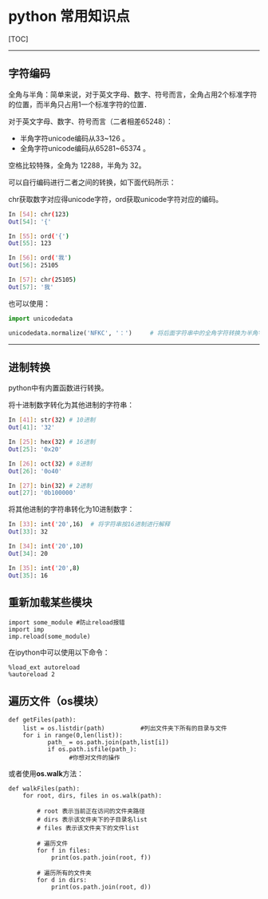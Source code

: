 # python 常用知识点

[TOC]

<!-- toc -->

---



## 字符编码

全角与半角：简单来说，对于英文字母、数字、符号而言，全角占用2个标准字符的位置，而半角只占用1一个标准字符的位置．

对于英文字母、数字、符号而言（二者相差65248）：

* 半角字符unicode编码从33~126 。
* 全角字符unicode编码从65281~65374 。

空格比较特殊，全角为 12288，半角为 32。

可以自行编码进行二者之间的转换，如下面代码所示：

chr获取数字对应得unicode字符，ord获取unicode字符对应的编码。

```sh
In [54]: chr(123)                                               
Out[54]: '{'

In [55]: ord('{')                                               
Out[55]: 123

In [56]: ord('我')                                              
Out[56]: 25105

In [57]: chr(25105)                                             
Out[57]: '我'
```



也可以使用：

```python
import unicodedata

unicodedata.normalize('NFKC', '：')     # 将后面字符串中的全角字符转换为半角字符
```

---

## 进制转换

python中有内置函数进行转换。

将十进制数字转化为其他进制的字符串：

```sh
In [41]: str(32) # 10进制                                
Out[41]: '32'

In [25]: hex(32) # 16进制                     
Out[25]: '0x20'

In [26]: oct(32) # 8进制       
Out[26]: '0o40'

In [27]: bin(32) # 2进制       
out[27]: '0b100000'
```



将其他进制的字符串转化为10进制数字：

```sh
In [33]: int('20',16)  # 将字符串按16进制进行解释
Out[33]: 32

In [34]: int('20',10) 
Out[34]: 20

In [35]: int('20',8) 
Out[35]: 16
```

## 重新加载某些模块

```
import some_module #防止reload报错
import imp
imp.reload(some_module)
```

在ipython中可以使用以下命令：

```
%load_ext autoreload
%autoreload 2
```

## 遍历文件（os模块）

```
def getFiles(path):
    list = os.listdir(path)          #列出文件夹下所有的目录与文件
    for i in range(0,len(list)):
           path_ = os.path.join(path,list[i])
           if os.path.isfile(path_):
                 #你想对文件的操作
```

或者使用**os.walk**方法：

```
def walkFiles(path):
    for root, dirs, files in os.walk(path):

        # root 表示当前正在访问的文件夹路径
        # dirs 表示该文件夹下的子目录名list
        # files 表示该文件夹下的文件list

        # 遍历文件
        for f in files:
            print(os.path.join(root, f))

        # 遍历所有的文件夹
        for d in dirs:
            print(os.path.join(root, d))
```

